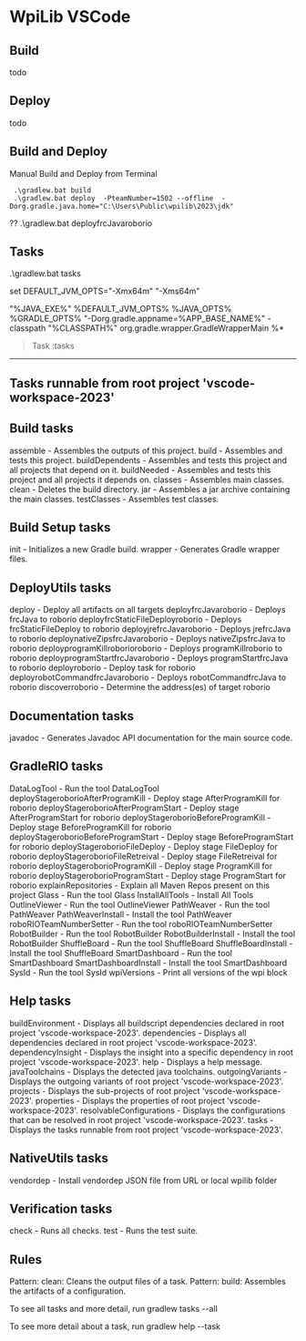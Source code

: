 # WpiLib VSCode

## Build
todo
## Deploy
todo
## Build and Deploy
Manual Build and Deploy from Terminal
```
 .\gradlew.bat build
 .\gradlew.bat deploy  -PteamNumber=1502 --offline  -Dorg.gradle.java.home="C:\Users\Public\wpilib\2023\jdk"
 ```
 ?? .\gradlew.bat deployfrcJavaroborio


## Tasks

 .\gradlew.bat tasks

set DEFAULT_JVM_OPTS="-Xmx64m" "-Xms64m"

"%JAVA_EXE%" %DEFAULT_JVM_OPTS% %JAVA_OPTS% %GRADLE_OPTS% "-Dorg.gradle.appname=%APP_BASE_NAME%" -classpath "%CLASSPATH%" org.gradle.wrapper.GradleWrapperMain %*

> Task :tasks

------------------------------------------------------------
Tasks runnable from root project 'vscode-workspace-2023'
------------------------------------------------------------

Build tasks
-----------
assemble - Assembles the outputs of this project.
build - Assembles and tests this project.
buildDependents - Assembles and tests this project and all projects that depend on it.
buildNeeded - Assembles and tests this project and all projects it depends on.
classes - Assembles main classes.
clean - Deletes the build directory.
jar - Assembles a jar archive containing the main classes.
testClasses - Assembles test classes.

Build Setup tasks
-----------------
init - Initializes a new Gradle build.
wrapper - Generates Gradle wrapper files.

DeployUtils tasks
-----------------
deploy - Deploy all artifacts on all targets
deployfrcJavaroborio - Deploys frcJava to roborio
deployfrcStaticFileDeployroborio - Deploys frcStaticFileDeploy to roborio
deployjrefrcJavaroborio - Deploys jrefrcJava to roborio
deploynativeZipsfrcJavaroborio - Deploys nativeZipsfrcJava to roborio
deployprogramKillroborioroborio - Deploys programKillroborio to roborio
deployprogramStartfrcJavaroborio - Deploys programStartfrcJava to roborio
deployroborio - Deploy task for roborio
deployrobotCommandfrcJavaroborio - Deploys robotCommandfrcJava to roborio
discoverroborio - Determine the address(es) of target roborio

Documentation tasks
-------------------
javadoc - Generates Javadoc API documentation for the main source code.

GradleRIO tasks
---------------
DataLogTool - Run the tool DataLogTool
deployStageroborioAfterProgramKill - Deploy stage AfterProgramKill for roborio
deployStageroborioAfterProgramStart - Deploy stage AfterProgramStart for roborio
deployStageroborioBeforeProgramKill - Deploy stage BeforeProgramKill for roborio
deployStageroborioBeforeProgramStart - Deploy stage BeforeProgramStart for roborio
deployStageroborioFileDeploy - Deploy stage FileDeploy for roborio
deployStageroborioFileRetreival - Deploy stage FileRetreival for roborio
deployStageroborioProgramKill - Deploy stage ProgramKill for roborio
deployStageroborioProgramStart - Deploy stage ProgramStart for roborio
explainRepositories - Explain all Maven Repos present on this project
Glass - Run the tool Glass
InstallAllTools - Install All Tools
OutlineViewer - Run the tool OutlineViewer
PathWeaver - Run the tool PathWeaver
PathWeaverInstall - Install the tool PathWeaver
roboRIOTeamNumberSetter - Run the tool roboRIOTeamNumberSetter
RobotBuilder - Run the tool RobotBuilder
RobotBuilderInstall - Install the tool RobotBuilder
ShuffleBoard - Run the tool ShuffleBoard
ShuffleBoardInstall - Install the tool ShuffleBoard
SmartDashboard - Run the tool SmartDashboard
SmartDashboardInstall - Install the tool SmartDashboard
SysId - Run the tool SysId
wpiVersions - Print all versions of the wpi block

Help tasks
----------
buildEnvironment - Displays all buildscript dependencies declared in root project 'vscode-workspace-2023'.
dependencies - Displays all dependencies declared in root project 'vscode-workspace-2023'.
dependencyInsight - Displays the insight into a specific dependency in root project 'vscode-workspace-2023'.
help - Displays a help message.
javaToolchains - Displays the detected java toolchains.
outgoingVariants - Displays the outgoing variants of root project 'vscode-workspace-2023'.
projects - Displays the sub-projects of root project 'vscode-workspace-2023'.
properties - Displays the properties of root project 'vscode-workspace-2023'.
resolvableConfigurations - Displays the configurations that can be resolved in root project 'vscode-workspace-2023'.
tasks - Displays the tasks runnable from root project 'vscode-workspace-2023'.

NativeUtils tasks
-----------------
vendordep - Install vendordep JSON file from URL or local wpilib folder

Verification tasks
------------------
check - Runs all checks.
test - Runs the test suite.

Rules
-----
Pattern: clean<TaskName>: Cleans the output files of a task.
Pattern: build<ConfigurationName>: Assembles the artifacts of a configuration.

To see all tasks and more detail, run gradlew tasks --all

To see more detail about a task, run gradlew help --task <task>